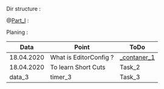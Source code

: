 Dir structure :

@[Part_I](Part_I/_Part_I.md) :

Planing :

| Data | Point                                    | ToDo                              |
|------------|------------------------------------------|-----------------------------------|
| 18.04.2020 | What is EditorConfig ?| [_contaner_1](Part_I/contaners/contaner_1/_contaner_1.md) |
| 18.04.2020       | To learn Short Cuts                                 | Task_2                            |
|data_3| timer_3 | Task_3 |